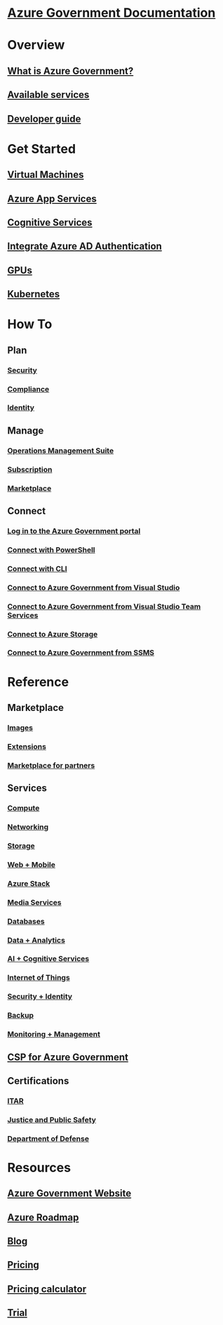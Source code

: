# [Azure Government Documentation](index.md)

# Overview
## [What is Azure Government?](documentation-government-welcome.md)
## [Available services](documentation-government-services.md)
## [Developer guide](documentation-government-developer-guide.md)

# Get Started
## [Virtual Machines](documentation-government-quickstarts-vm.md) 
## [Azure App Services](documentation-government-howto-deploy-webandmobile.md)
## [Cognitive Services](documentation-government-cognitiveservices.md)
## [Integrate Azure AD Authentication](documentation-government-aad-auth-qs.md)
## [GPUs](documentation-government-gpu.md)
## [Kubernetes](documentation-government-k8.md)

# How To
## Plan
### [Security](documentation-government-plan-security.md)
### [Compliance](documentation-government-plan-compliance.md)
### [Identity](documentation-government-plan-identity.md)
## Manage
### [Operations Management Suite](documentation-government-manage-oms.md)
### [Subscription](documentation-government-manage-subscriptions.md)
### [Marketplace](documentation-government-manage-marketplace.md)
## Connect
### [Log in to the Azure Government portal](documentation-government-get-started-connect-with-portal.md)
### [Connect with PowerShell](documentation-government-get-started-connect-with-ps.md)
### [Connect with CLI](documentation-government-get-started-connect-with-cli.md)
### [Connect to Azure Government from Visual Studio](documentation-government-get-started-connect-with-vs.md)
### [Connect to Azure Government from Visual Studio Team Services](documentation-government-get-started-connect-with-vsts.md)
### [Connect to Azure Storage](documentation-government-get-started-connect-to-storage.md)
### [Connect to Azure Government from SSMS](documentation-government-connect-ssms.md)

# Reference
## Marketplace
### [Images](documentation-government-image-gallery.md)
### [Extensions](documentation-government-extension.md)
### [Marketplace for partners](documentation-government-manage-marketplace-partners.md)
## Services
### [Compute](documentation-government-compute.md)
### [Networking](documentation-government-networking.md)
### [Storage](documentation-government-services-storage.md)
### [Web + Mobile](documentation-government-services-webandmobile.md)
### [Azure Stack](documentation-azure-stack-gov.md)
### [Media Services](documentation-government-services-media.md)
### [Databases](documentation-government-services-database.md)
### [Data + Analytics](documentation-government-services-dataandanalytics.md)
### [AI + Cognitive Services](documentation-government-services-aiandcognitiveservices.md) 
### [Internet of Things](documentation-government-services-iot-hub.md)
### [Security + Identity](documentation-government-services-securityandidentity.md)
### [Backup](documentation-government-services-backup.md)
### [Monitoring + Management](documentation-government-services-monitoringandmanagement.md)
## [CSP for Azure Government](documentation-government-csp-application.md)
## Certifications
### [ITAR](documentation-government-overview-itar.md)
### [Justice and Public Safety](documentation-government-overview-jps.md)
### [Department of Defense](documentation-government-overview-dod.md)

# Resources
## [Azure Government Website](https://azure.microsoft.com/overview/clouds/government/)
## [Azure Roadmap](https://azure.microsoft.com/roadmap/)
## [Blog](https://blogs.msdn.microsoft.com/azuregov/)
## [Pricing](https://azure.microsoft.com/pricing/)
## [Pricing calculator](https://azure.microsoft.com/pricing/calculator/)
## [Trial](https://azuregov.microsoft.com/trial/azuregovtrial)
